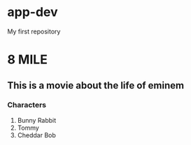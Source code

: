 # app-dev
My first repository
# 8 MILE
## This is a movie about the life of eminem

### Characters
1. Bunny Rabbit
2. Tommy
3. Cheddar Bob
